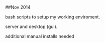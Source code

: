 ##Nov 2014

bash scripts to setup my working enviroment.

server and desktop (gui).

additional manual installs needed
